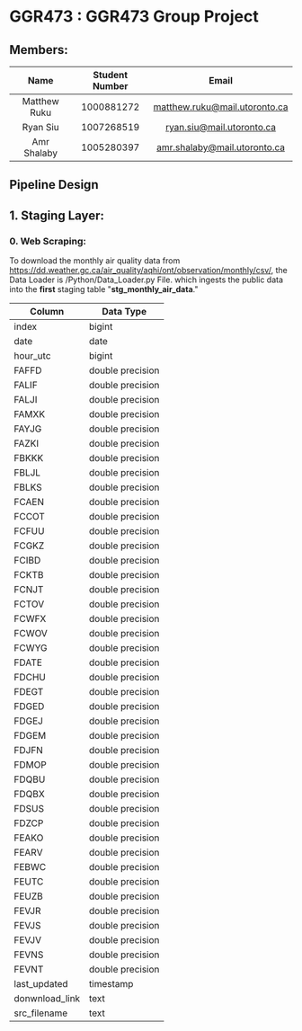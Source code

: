 # GGR473 : GGR473 Group Project

## Members:
|     Name     | Student Number |             Email             |
|:------------:|:--------------:|:-----------------------------:|
| Matthew Ruku |   1000881272   | matthew.ruku@mail.utoronto.ca |
|   Ryan Siu   |   1007268519   |   ryan.siu@mail.utoronto.ca   |
| Amr Shalaby  |   1005280397   | amr.shalaby@mail.utoronto.ca  |


## Pipeline Design

## 1. Staging Layer:
### 0. Web Scraping:
To download the monthly air quality data from https://dd.weather.gc.ca/air_quality/aqhi/ont/observation/monthly/csv/, the Data Loader is /Python/Data_Loader.py File.
which ingests the public data into the **first** staging table "**stg_monthly_air_data**."

| Column         | Data Type          |
|----------------|--------------------|
| index          | bigint             |
| date           | date               |
| hour_utc       | bigint             |
| FAFFD          | double precision   |
| FALIF          | double precision   |
| FALJI          | double precision   |
| FAMXK          | double precision   |
| FAYJG          | double precision   |
| FAZKI          | double precision   |
| FBKKK          | double precision   |
| FBLJL          | double precision   |
| FBLKS          | double  precision  |
| FCAEN          | double   precision |
| FCCOT          | double precision   |
| FCFUU          | double precision   |
| FCGKZ          | double precision   |
| FCIBD          | double precision   |
| FCKTB          | double precision   |
| FCNJT          | double precision   |
| FCTOV          | double precision   |
| FCWFX          | double precision   |
| FCWOV          | double precision   |
| FCWYG          | double precision   |
| FDATE          | double precision   |
| FDCHU          | double precision   |
| FDEGT          | double precision   |
| FDGED          | double precision   |
| FDGEJ          | double precision   |
| FDGEM          | double precision   |
| FDJFN          | double precision   |
| FDMOP          | double precision   |
| FDQBU          | double precision   |
| FDQBX          | double precision   |
| FDSUS          | double precision   |
| FDZCP          | double precision   |
| FEAKO          | double precision   |
| FEARV          | double precision   |
| FEBWC          | double precision   |
| FEUTC          | double precision   |
| FEUZB          | double precision   |
| FEVJR          | double precision   |
| FEVJS          | double precision   |
| FEVJV          | double precision   |
| FEVNS          | double precision   |
| FEVNT          | double precision   |
| last_updated   | timestamp          |
| donwnload_link | text               |
| src_filename   | text               |

